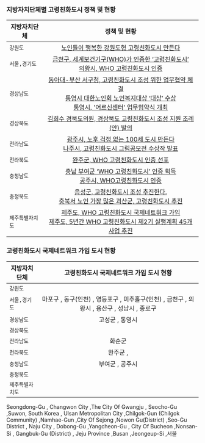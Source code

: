 ### 지방자치단체별 고령친화도시 정책 및 현황

| 지방자치단체 | 정책 및 현황 |
|---|:---:|
| `강원도` | [노인들이 행복한 강원도형 고령친화도시 만든다](http://www.kwnews.co.kr/nview.asp?s=501&aid=216031700101) |
| `서울,경기도` | [금천구, 세계보건기구(WHO)가 인증한 ‘고령친화도시’](http://www.viva100.com/main/view.php?key=20211025010006029)<br/>[의왕시, WHO 고령친화도시 인증](http://www.enewstoday.co.kr/news/articleView.html?idxno=1507071) |
| `경상남도` | [동아대-부산 서구청, 고령친화도시 조성 위한 업무협약 체결](http://www.busan.com/view/busan/view.php?code=2022040114332108171)<br/>[통영시 대한노인회 노인복지대상 ‘대상’ 수상](http://www.gndomin.com/news/articleView.html?idxno=307846)<br/>[통영시, '어르신센터' 업무협약식 개최](http://www.sisa-news.com/news/article.html?no=191056) |
| `경상북도` | [김희수 경북도의원, 경상북도 고령친화도시 조성 지원 조례(안) 발의](http://www.dkilbo.com/news/articleView.html?idxno=174343) |
| `전라남도` | [광주시, 노후 걱정 없는 100세 도시 만든다](https://www.breaknews.com/875403)<br/>[나주시, 고령친화도시 그림공모전 수상작 발표](http://daily.hankooki.com/news/articleView.html?idxno=693871) |
| `전라북도` | [완주군, WHO 고령친화도시 인증 선포](http://www.kukinews.com/newsView/kuk202203240148) |
| `충청남도` | [충남 부여군 ‘WHO 고령친화도시’ 인증 획득](http://daily.hankooki.com/news/articleView.html?idxno=802305)<br/>[공주시, WHO고령친화도시 인증](http://www.newsfreezone.co.kr/news/articleView.html?idxno=331637) |
| `충청북도` | [음성군, 고령친화도시 조성 추진한다.](http://www.dynews.co.kr/news/articleView.html?idxno=643333)<br/>[충북서 노인 가장 많은 괴산군, 고령친화도시 추진](https://www.khan.co.kr/local/Chungbuk/article/202201091254001) |
| `제주특별자치도` | [제주도, WHO 고령친화도시 국제네트워크 가입](http://www.jejusori.net/news/articleView.html?idxno=193662)<br/>[제주도, 5년간 WHO 고령친화도시 제2기 실행계획 45개 사업 추진](http://www.headlinejeju.co.kr/news/articleView.html?idxno=436711) |

### 고령친화도시 국제네트워크 가입 도시 현황

| 지방자치단체 | 고령친화도시 국제네트워크 가입 도시 현황 |
|---|:---:|
| `강원도` | |
| `서울,경기도` | 마포구 , 동구(인천) , 영등포구 , 미추홀구(인천) , 금천구 , 의왕시 , 용산구 , 성남시 , 종로구 |
| `경상남도` | 고성군 , 통영시 |
| `경상북도` |  |
| `전라남도` | 화순군 |
| `전라북도` | 완주군 , |
| `충청남도` | 부여군 , 공주시 |
| `충청북도` |  |
| `제주특별자치도` | |

Seongdong-Gu , Changwon City ,The City Of Gwangju
, Seocho-Gu ,Suwon, South Korea , Ulsan Metropolitan City ,Chilgok-Gun (Chilgok Community) ,Namhae-Gun
,City Of Sejong ,Nowon Gu(District) ,Seo-Gu District , Naju City , Dobong-Gu ,Yangcheon-Gu , City Of Bucheon
,Nonsan-Si , Gangbuk-Gu (District) , Jeju Province ,Busan ,Jeongeup-Si ,서울
